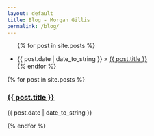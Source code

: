 ```yaml
---
layout: default
title: Blog - Morgan Gillis
permalink: /blog/
---
```


<ul class="posts">

  {% for post in site.posts %}
    <li><span>{{ post.date | date_to_string }}</span> » <a href="{{ post.url }}" title="{{ post.title }}">{{ post.title }}</a></li>
  {% endfor %}
</ul>

{% for post in site.posts %}
<h3><a href="{{ post.url }}" title="{{ post.title }}">{{ post.title }}</a></h3><p><span>{{ post.date | date_to_string }}</span></p>
{% endfor %}
